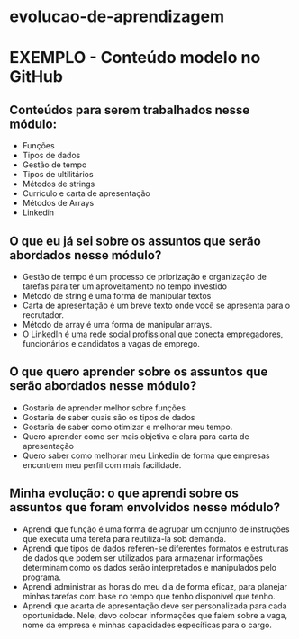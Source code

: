 # evolucao-de-aprendizagem


# EXEMPLO - Conteúdo modelo no GitHub

## Conteúdos para serem trabalhados nesse módulo:

- Funções
- Tipos de dados
- Gestão de tempo
- Tipos de ultilitários 
- Métodos de strings
- Currículo e carta de apresentação
- Métodos de Arrays
- Linkedin

## O que eu já sei sobre os assuntos que serão abordados nesse módulo?

-  Gestão de tempo é um processo de priorização e organização de tarefas para ter um aproveitamento no tempo investido
-  Método de string é uma forma de manipular textos
-  Carta de apresentação é um breve texto onde você se apresenta para o recrutador.
-  Método de array é uma forma de manipular arrays.
-  O LinkedIn é uma rede social profissional que conecta empregadores, funcionários e candidatos a vagas de emprego. 

## O que quero aprender sobre os assuntos que serão abordados nesse módulo?

- Gostaria de aprender melhor sobre funções
- Gostaria de saber quais são os tipos de dados
- Gostaria de saber como otimizar e melhorar meu tempo.
- Quero aprender como ser mais objetiva e clara para carta de apresentação 
- Quero saber como melhorar meu Linkedin de forma que empresas encontrem meu perfil com mais facilidade.

## Minha evolução: o que aprendi sobre os assuntos que foram envolvidos nesse módulo?

- Aprendi que função é uma forma de agrupar um conjunto de instruções que executa uma terefa para reutiliza-la sob demanda.
- Aprendi que tipos de dados referen-se diferentes formatos e estruturas de dados que podem ser utilizados para armazenar informações
determinam como os dados serão interpretados e manipulados pelo programa.
- Aprendi administrar as horas do meu dia de forma eficaz, para planejar minhas tarefas com base no tempo que tenho disponível que tenho.
- Aprendi que acarta de apresentação deve ser personalizada para cada oportunidade. Nele, devo colocar informações que falem sobre a vaga, nome da empresa e minhas capacidades específicas para o cargo.
 

